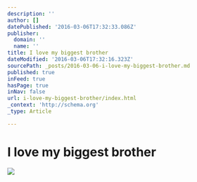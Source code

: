 ```yaml
---
description: ''
author: []
datePublished: '2016-03-06T17:32:33.086Z'
publisher:
  domain: ''
  name: ''
title: I love my biggest brother
dateModified: '2016-03-06T17:32:16.323Z'
sourcePath: _posts/2016-03-06-i-love-my-biggest-brother.md
published: true
inFeed: true
hasPage: true
inNav: false
url: i-love-my-biggest-brother/index.html
_context: 'http://schema.org'
_type: Article

---
```

# I love my biggest brother
![](https://the-grid-user-content.s3-us-west-2.amazonaws.com/dad403e8-d1ef-4054-bee1-99e17af8662a.png)